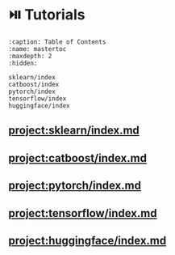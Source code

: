 # ⏯️ Tutorials

```{toctree}
:caption: Table of Contents
:name: mastertoc
:maxdepth: 2
:hidden:

sklearn/index
catboost/index
pytorch/index
tensorflow/index
huggingface/index
```
## <project:sklearn/index.md>
## <project:catboost/index.md>
## <project:pytorch/index.md>
## <project:tensorflow/index.md>
## <project:huggingface/index.md>